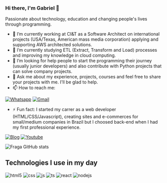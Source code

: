 ### Hi there, I'm Gabriel 👋

Passionate about technology, education and changing people's lives through programming.

- 🔭 I’m currently working at CI&T as a Software Architect on international projects (USA/Texas, American mass media corporation) applying and supporting AWS architected solutions.
- 🌱 I’m currently studying ETL (Extract, Transform and Load) processes and improving my knowledge in cloud computing.
- 🤔 I’m looking for help people to start the programming their journey (usually junior developers) and also contribute with Python projects that can solve company projects.
- 💬 Ask me about my experience, projects, courses and feel free to share your projects with me. I'll be glad to help.
- 📫 How to reach me: 

[![Whatsapp](https://img.shields.io/badge/WhatsApp-25D366?style=for-the-badge&logo=whatsapp&logoColor=white&url=https://sujeitoprogramador.com/)](https://sujeitoprogramador.com)
[![Gmail](https://img.shields.io/badge/Gmail-D14836?style=for-the-badge&logo=gmail&logoColor=white&url=https://sujeitoprogramador.com/)](mailto:gabrielcasemiro68@gmail.com)

- ⚡ Fun fact: I started my carrer as a web developer (HTML/CSS/Javascript), creating sites and e-commerces for small/medium companies in Brazil but I choosed back-end when I had my first professional experience.


[![Blog](https://img.shields.io/website?label=gabrielcasemiro.com.br&style=for-the-badge&url=https://sujeitoprogramador.com/)](https://gabrielcasemiro.com.br)
[![Youtube](https://img.shields.io/badge/YouTube-FF0000?style=for-the-badge&logo=youtube&logoColor=white)](https://www.youtube.com/@CasemiroVlog)

![Fraga GitHub stats](https://github-readme-stats.vercel.app/api?username=GabrielCasemiro&show_icons=true&theme=dracula&count_private=true)

## Technologies I use in my day
<div style="display: inline_block">
  <img align="center" alt="html5" src="https://img.shields.io/badge/Python-3776AB?style=for-the-badge&logo=python&logoColor=white" />
  <img align="center" alt="css" src="https://img.shields.io/badge/Django-092E20?style=for-the-badge&logo=django&logoColor=white" />
  <img align="center" alt="js" src="https://img.shields.io/badge/Flask-000000?style=for-the-badge&logo=flask&logoColor=white" />
  <img align="center" alt="ts" src="https://img.shields.io/badge/MySQL-00000F?style=for-the-badge&logo=mysql&logoColor=white" />
  <img align="center" alt="react" src="https://img.shields.io/badge/Amazon_AWS-232F3E?style=for-the-badge&logo=amazon-aws&logoColor=white" />
  <img align="center" alt="nodejs" src="https://img.shields.io/badge/Google_Cloud-4285F4?style=for-the-badge&logo=google-cloud&logoColor=white" />
</div><br/>

